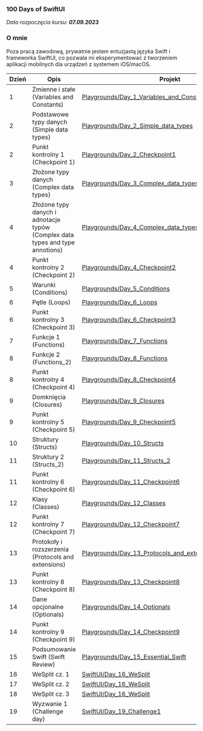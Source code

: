 ### 100 Days of SwiftUI

_Data rozpoczęcia kursu: **07.09.2023**_

### O mnie

Poza pracą zawodową, prywatnie jestem entuzjastą języka Swift i frameworka SwiftUI, co pozwala mi eksperymentować z tworzeniem aplikacji mobilnych dla urządzeń z systemem iOS/macOS.

| Dzień | Opis                                                                          | Projekt                                                                                                                                   |
| ----- | ----------------------------------------------------------------------------- | ----------------------------------------------------------------------------------------------------------------------------------------- |
| 1     | Zmienne i stałe (Variables and Constants)                                     | [Playgrounds/Day_1_Variables_and_Constatns](Playgrounds/Day_1_Variables_and_Constants.playground/Contents.swift)                          |
| 2     | Podstawowe typy danych (Simple data types)                                    | [Playgrounds/Day_2_Simple_data_types](Playgrounds/Day_2_Simple_data_types.playground/Contents.swift)                                      |
| 2     | Punkt kontrolny 1 (Checkpoint 1)                                              | [Playgrounds/Day_2_Checkpoint1](Playgrounds/Day_2_Checkpoint1.playground/Contents.swift)                                                  |
| 3     | Złożone typy danych (Complex data types)                                      | [Playgrounds/Day_3_Complex_data_types](Playgrounds/Day_3_Complex_data_types.playground/Contents.swift)                                    |
| 4     | Złożone typy danych i adnotacje typów (Complex data types and type annotions) | [Playgrounds/Day_4_Complex_data_types_and_type_annotions](Playgrounds/Day_4_Compex_data_types_type_annotations.playground/Contents.swift) |
| 4     | Punkt kontrolny 2 (Checkpoint 2)                                              | [Playgrounds/Day_4_Checkpoint2](Playgrounds/Day_4_Checkpoint2.playground/Contents.swift)                                                  |
| 5     | Warunki (Conditions)                                                          | [Playgrounds/Day_5_Conditions](Playgrounds/Day_5_Conditions.playground/Contents.swift)                                                    |
| 6     | Pętle (Loops)                                                                 | [Playgrounds/Day_6_Loops](Playgrounds/Day_6_Loops.playground/Contents.swift)                                                    |
| 6     | Punkt kontrolny 3 (Checkpoint 3)                                                                 | [Playgrounds/Day_6_Checkpoint3](Playgrounds/Day_6_Checkpoint3.playground/Contents.swift)                                                    |
| 7     | Funkcje 1 (Functions)                                                                 | [Playgrounds/Day_7_Functions](Playgrounds/Day_7_Functions.playground/Contents.swift)                                                    |
| 8     | Funkcje 2 (Functions_2)                                                                 | [Playgrounds/Day_8_Functions](Playgrounds/Day_8_Functions_2.playground/Contents.swift)                                                    |
| 8     | Punkt kontrolny 4 (Checkpoint 4)                                                                 | [Playgrounds/Day_8_Checkpoint4](Playgrounds/Day_8_Checkpoint4.playground/Contents.swift)                                                    |
| 9     | Domknięcia (Closures)                                                                 | [Playgrounds/Day_9_Closures](Playgrounds/Day_9_Closures.playground/Contents.swift)                                                    |
| 9     | Punkt kontrolny 5 (Checkpoint 5)                                                                 | [Playgrounds/Day_9_Checkpoint5](Playgrounds/Day_9_Checkpoint5.playground/Contents.swift)                                                    |
| 10     | Struktury (Structs)                                                                 | [Playgrounds/Day_10_Structs](Playgrounds/Day_10_Structs.playground/Contents.swift)                                                    |
| 11     | Struktury 2 (Structs_2)                                                                 | [Playgrounds/Day_11_Structs_2](Playgrounds/Day_11_Structs_2.playground/Contents.swift)                                                    |
| 11     | Punkt kontrolny 6 (Checkpoint 6)                                                                 | [Playgrounds/Day_11_Checkpoint6](Playgrounds/Day_11_Checkpoint6.playground/Contents.swift)                                                    |
| 12     | Klasy (Classes)                                                                 | [Playgrounds/Day_12_Classes](Playgrounds/Day_12_Classes.playground/Contents.swift)                                                    |
| 12     | Punkt kontrolny 7 (Checkpoint 7)                                                                 | [Playgrounds/Day_12_Checkpoint7](Playgrounds/Day_12_Checkpoint7.playground/Contents.swift)                                                    |
| 13     | Protokoły i rozszerzenia (Protocols and extensions)                                                                 | [Playgrounds/Day_13_Protocols_and_extensions](Playgrounds/Day_13_Protocols_and_extensions.playground/Contents.swift)                                                    |
| 13     | Punkt kontrolny 8 (Checkpoint 8)                                                                 | [Playgrounds/Day_13_Checkpoint8](Playgrounds/Day_13_Checkpoint8.playground/Contents.swift)                                                    |
| 14     | Dane opcjonalne (Optionals)                                                                 | [Playgrounds/Day_14_Optionals](Playgrounds/Day_14_Optionals.playground/Contents.swift)                                                    |
| 14     | Punkt kontrolny 9 (Checkpoint 9)                                                                 | [Playgrounds/Day_14_Checkpoint9](Playgrounds/Day_14_Checkpoint9.playground/Contents.swift)                                                    |
| 15     | Podsumowanie Swift (Swift Review)                                                                  | [Playgrounds/Day_15_Essential_Swift](Playgrounds/Day_15_Essential_Swift.playground/Contents.swift)                                                    |
| 16     | WeSplit cz. 1                                  | [SwiftUI/Day_16_WeSplit](SwiftUI/Day_16_WeSplit/Day_16_WeSplit/ContentView.swift) |
| 17     | WeSplit cz. 2                                  | [SwiftUI/Day_16_WeSplit](SwiftUI/Day_16_WeSplit/Day_16_WeSplit/ContentView.swift) |
| 18     | WeSplit cz. 3                                  | [SwiftUI/Day_16_WeSplit](SwiftUI/Day_16_WeSplit/Day_16_WeSplit/ContentView.swift) |
| 19     | Wyzwanie 1 (Challenge day)                                  | [SwiftUI/Day_19_Challenge1](SwiftUI/Day_19_Challenge1/Day_19_Challenge1/ContentView.swift) |
